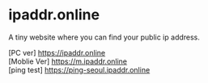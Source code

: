 # ipaddr.online

A tiny website where you can find your public ip address.

[PC ver] https://ipaddr.online <br>
[Moblie Ver] https://m.ipaddr.online <br>
[ping test] https://ping-seoul.ipaddr.online
